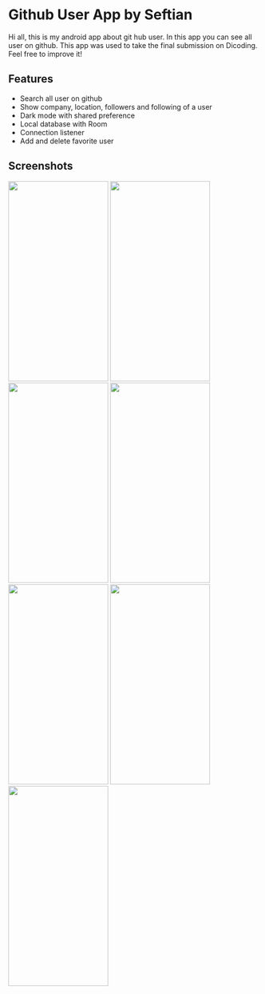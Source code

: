# Github User App by Seftian

Hi all, this is my android app about git hub user. In this app you can see all user on github. This app was used to take the final submission on Dicoding. Feel free to improve it!

## Features
- Search all user on github
- Show company, location, followers and following of a user
- Dark mode with shared preference
- Local database with Room
- Connection listener
- Add and delete favorite user

## Screenshots
<img src="https://drive.google.com/uc?export=view&id=1wVbR_FLVcpc5JF-M_klAcAAtp0ecuLtw" style="width: 200px; height: 400px" /> <img src="https://drive.google.com/uc?export=view&id=1wUCnzSCO7C3z-MQGBqr8E9bTNEfGzdi2" style="width: 200px; height: 400px" />
<img src="https://drive.google.com/uc?export=view&id=1wPfRIgyoyG7dB_IABgZvpuNyedDmp9jN" style="width: 200px; height: 400px" /> <img src="https://drive.google.com/uc?export=view&id=1wO9N65v0EYpBvpRRhwJu6QT_8YnojUQk" style="width: 200px; height: 400px" />
<img src="https://drive.google.com/uc?export=view&id=1wLutlzk7FHrqgydAmVPPXjJvMFRRLO6w" style="width: 200px; height: 400px" /> <img src="https://drive.google.com/uc?export=view&id=1wLghcbYdwQ1i9tXcNtfK2UWlUa5VHxTD" style="width: 200px; height: 400px" />
<img src="https://drive.google.com/uc?export=view&id=1wKa4BD9eZfO5O8iYyDT5nJo2tvX3pnQ8" style="width: 200px; height: 400px" />


